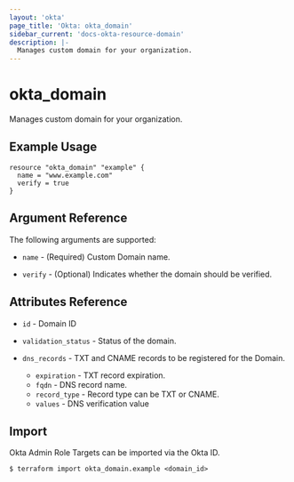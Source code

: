 ```yaml
---
layout: 'okta'
page_title: 'Okta: okta_domain'
sidebar_current: 'docs-okta-resource-domain'
description: |-
  Manages custom domain for your organization.
---
```


# okta_domain

Manages custom domain for your organization.

## Example Usage

```hcl
resource "okta_domain" "example" {
  name = "www.example.com"
  verify = true
}
```

## Argument Reference

The following arguments are supported:

- `name` - (Required) Custom Domain name.

- `verify` - (Optional) Indicates whether the domain should be verified.

## Attributes Reference

- `id` - Domain ID

- `validation_status` - Status of the domain.

- `dns_records` - TXT and CNAME records to be registered for the Domain.
  - `expiration` - TXT record expiration.
  - `fqdn` - DNS record name.
  - `record_type` - Record type can be TXT or CNAME.
  - `values` - DNS verification value

## Import

Okta Admin Role Targets can be imported via the Okta ID.

```
$ terraform import okta_domain.example <domain_id>
```
